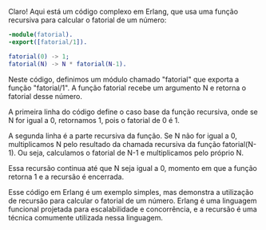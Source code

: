 Claro! Aqui está um código complexo em Erlang, que usa uma função recursiva para calcular o fatorial de um número:

```erlang
-module(fatorial).
-export([fatorial/1]).

fatorial(0) -> 1;
fatorial(N) -> N * fatorial(N-1).
```

Neste código, definimos um módulo chamado "fatorial" que exporta a função "fatorial/1". A função fatorial recebe um argumento N e retorna o fatorial desse número.

A primeira linha do código define o caso base da função recursiva, onde se N for igual a 0, retornamos 1, pois o fatorial de 0 é 1.

A segunda linha é a parte recursiva da função. Se N não for igual a 0, multiplicamos N pelo resultado da chamada recursiva da função fatorial(N-1). Ou seja, calculamos o fatorial de N-1 e multiplicamos pelo próprio N.

Essa recursão continua até que N seja igual a 0, momento em que a função retorna 1 e a recursão é encerrada.

Esse código em Erlang é um exemplo simples, mas demonstra a utilização de recursão para calcular o fatorial de um número. Erlang é uma linguagem funcional projetada para escalabilidade e concorrência, e a recursão é uma técnica comumente utilizada nessa linguagem.